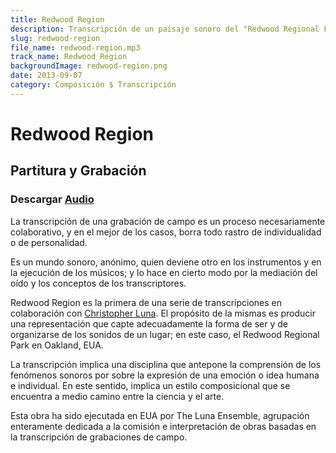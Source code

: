 ```yaml
---
title: Redwood Region
description: Transcripción de un paisaje sonoro del "Redwood Regional Forest" de Oakland, CA.
slug: redwood-region
file_name: redwood-region.mp3
track_name: Redwood Region
backgroundImage: redwood-region.png
date: 2013-09-07
category: Composición $ Transcripción
---
```


# Redwood Region

## Partitura y Grabación
<!--
### Descargar <a href='/music/redwood-region/redwood-region.pdf' target='_blank'>Partitura</a>
-->

### Descargar <a href='/music/redwood-region/redwood-region.mp3' target='_blank'>Audio</a>

La  transcripción  de  una  grabación  de  campo  es  un  proceso  necesariamente colaborativo, y en el mejor de los casos, borra todo rastro  de individualidad o de personalidad. 

Es un mundo sonoro, anónimo, quien  deviene  otro  en  los  instrumentos  y  en  la  ejecución  de  los  músicos;  y  lo  hace  en  cierto  modo  por  la  mediación  del  oído  y  los  conceptos  de  los  transcriptores. 

Redwood  Region  es  la  primera  de  una  serie  de  transcripciones  en  colaboración con [Christopher Luna](http://christopherlunamega.com). El propósito de la mismas es producir  una  representación  que  capte  adecuadamente  la  forma  de  ser  y  de  organizarse de los sonidos de un lugar; en este caso, el Redwood Regional  Park en Oakland, EUA. 

La  transcripción  implica  una  disciplina  que  antepone  la  comprensión  de  los  fenómenos  sonoros  por  sobre  la  expresión  de  una  emoción  o  idea  humana  e  individual.  En  este  sentido,  implica  un  estilo  composicional  que  se encuentra a medio camino entre la ciencia y el arte. 

Esta  obra  ha  sido  ejecutada  en  EUA  por  The  Luna  Ensemble,  agrupación  enteramente  dedicada  a  la  comisión  e  interpretación  de  obras  basadas  en  la transcripción de grabaciones de campo.  

